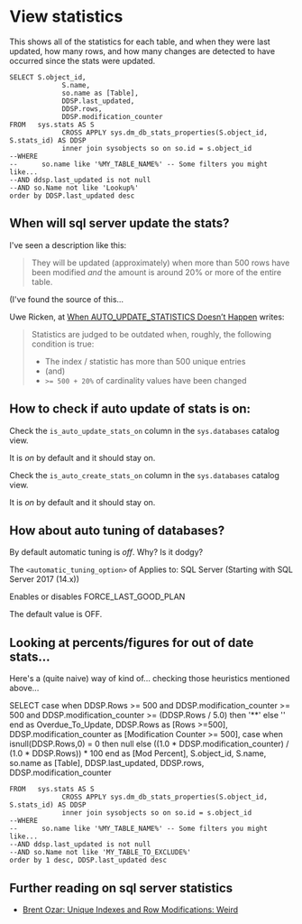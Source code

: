 # View statistics

This shows all of the statistics for each table, and when they were last updated, how many rows, and how many changes are detected to have occurred since the stats were updated.


	SELECT S.object_id, 
				 S.name, 
				 so.name as [Table],
				 DDSP.last_updated, 
				 DDSP.rows, 
				 DDSP.modification_counter 
	FROM   sys.stats AS S 
				 CROSS APPLY sys.dm_db_stats_properties(S.object_id, S.stats_id) AS DDSP 
				 inner join sysobjects so on so.id = s.object_id
	--WHERE 
	-- 		so.name like '%MY_TABLE_NAME%' -- Some filters you might like...
	--AND ddsp.last_updated is not null
	--AND so.Name not like 'Lookup%'
	order by DDSP.last_updated desc



## When will sql server update the stats?

I've seen a description like this:


> They will be updated (approximately) when more than 500 rows have been modified *and* the amount is around 20% or more of the entire table.

(I've found the source of this...

Uwe Ricken, at [When AUTO_UPDATE_STATISTICS Doesn’t Happen](https://www.red-gate.com/simple-talk/sql/t-sql-programming/when-auto_update_statistics-doesnt-happen/) writes:

> Statistics are judged to be outdated when, roughly, the following condition is true:
>
>	- The index / statistic has more than 500 unique entries
> - (and)
> -  `>= 500 + 20%` of cardinality values have been changed



## How to check if auto update of stats is on:

Check the `is_auto_update_stats_on` column in the `sys.databases` catalog view.

It is *on* by default and it should stay on.


Check the `is_auto_create_stats_on` column in the `sys.databases` catalog view.


It is *on* by default and it should stay on.



## How about auto tuning of databases?


By default automatic tuning is *off*. Why? Is it dodgy?


The `<automatic_tuning_option>` of 
Applies to: SQL Server (Starting with SQL Server 2017 (14.x))

Enables or disables FORCE_LAST_GOOD_PLAN


The default value is OFF.

## Looking at percents/figures for out of date stats...


Here's a (quite naive) way of kind of... checking those heuristics mentioned above...


SELECT 
	case when DDSP.Rows >= 500 
	and DDSP.modification_counter >= 500
	and DDSP.modification_counter >= (DDSP.Rows / 5.0)
	then '**'
	else ''
	end as Overdue_To_Update,
	DDSP.Rows as [Rows >=500],
	DDSP.modification_counter as [Modification Counter >= 500],
	case when isnull(DDSP.Rows,0) = 0 then null else 
	((1.0 * DDSP.modification_counter) / (1.0 * DDSP.Rows)) * 100 
	end as [Mod Percent],
	S.object_id, 
				 S.name, 
				 so.name as [Table],
				 DDSP.last_updated, 
				 DDSP.rows, 
				 DDSP.modification_counter


	FROM   sys.stats AS S 
				 CROSS APPLY sys.dm_db_stats_properties(S.object_id, S.stats_id) AS DDSP 
				 inner join sysobjects so on so.id = s.object_id
	--WHERE 
	-- 		so.name like '%MY_TABLE_NAME%' -- Some filters you might like...
	--AND ddsp.last_updated is not null
	--AND so.Name not like 'MY_TABLE_TO_EXCLUDE%'
	order by 1 desc, DDSP.last_updated desc


## Further reading on sql server statistics

- [Brent Ozar: Unique Indexes and Row Modifications: Weird](https://www.brentozar.com/archive/2016/03/unique-indexes-and-row-modifications-weird/)